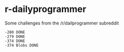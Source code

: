# r-dailyprogrammer
Some challenges from the /r/dailprogrammer subreddit

    -280 DONE
    -279 DONE
    -374 DONE
    -374 Blobs DONE
 
